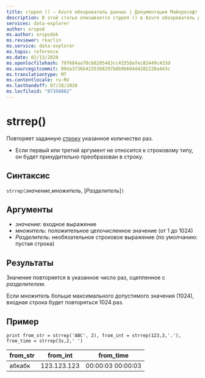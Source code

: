 ```yaml
---
title: стрреп () — Azure обозреватель данных | Документация Майкрософт
description: В этой статье описывается стрреп () в Azure обозреватель данных.
services: data-explorer
author: orspod
ms.author: orspodek
ms.reviewer: rkarlin
ms.service: data-explorer
ms.topic: reference
ms.date: 02/13/2020
ms.openlocfilehash: 797684aa70cb8205463cc41558afec82449c433d
ms.sourcegitcommit: 09da3f26b4235368297b8b9b604d4282228a443c
ms.translationtype: MT
ms.contentlocale: ru-RU
ms.lasthandoff: 07/28/2020
ms.locfileid: "87350882"
---
```

# <a name="strrep"></a>strrep()

Повторяет заданную [строку](./scalar-data-types/string.md) указанное количество раз.

* Если первый или третий аргумент не относится к строковому типу, он будет принудительно преобразован в строку.

## <a name="syntax"></a>Синтаксис

`strrep(`*значение*,*множитель*, [*Разделитель*]`)`

## <a name="arguments"></a>Аргументы

* *значение*: входное выражение
* *множитель*: положительное целочисленное значение (от 1 до 1024)
* *Разделитель*: необязательное строковое выражение (по умолчанию: пустая строка)

## <a name="returns"></a>Результаты

Значение повторяется в указанное число раз, сцепленное с *разделителем*.

Если *множитель* больше максимального допустимого значения (1024), входная строка будет повторяться 1024 раз.
 
## <a name="example"></a>Пример

```kusto
print from_str = strrep('ABC', 2), from_int = strrep(123,3,'.'), from_time = strrep(3s,2,' ')
```

|from_str|from_int|from_time|
|---|---|---|
|абкабк|123.123.123|00:00:03 00:00:03|